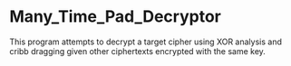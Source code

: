 # Many_Time_Pad_Decryptor
This program attempts to decrypt a target cipher using XOR analysis and cribb dragging given other ciphertexts encrypted with the same key.
